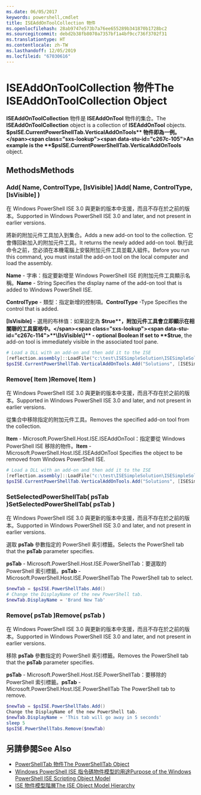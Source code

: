 ```yaml
---
ms.date: 06/05/2017
keywords: powershell,cmdlet
title: ISEAddOnToolCollection 物件
ms.openlocfilehash: 28ab9747e573b7a76ee655289b341870b1728bc2
ms.sourcegitcommit: debd2b38fb8070a7357bf1a4bf9cc736f3702f31
ms.translationtype: HT
ms.contentlocale: zh-TW
ms.lasthandoff: 12/05/2019
ms.locfileid: "67030616"
---
```

# <a name="the-iseaddontoolcollection-object"></a><span data-ttu-id="c267c-103">ISEAddOnToolCollection 物件</span><span class="sxs-lookup"><span data-stu-id="c267c-103">The ISEAddOnToolCollection Object</span></span>

<span data-ttu-id="c267c-104">**ISEAddOnToolCollection** 物件是 **ISEAddOnTool** 物件的集合。</span><span class="sxs-lookup"><span data-stu-id="c267c-104">The **ISEAddOnToolCollection** object is a collection of **ISEAddOnTool** objects.</span></span> <span data-ttu-id="c267c-105">**$psISE.CurrentPowerShellTab.VerticalAddOnTools** 物件即為一例。</span><span class="sxs-lookup"><span data-stu-id="c267c-105">An example is the **$psISE.CurrentPowerShellTab.VerticalAddOnTools** object.</span></span>

## <a name="methods"></a><span data-ttu-id="c267c-106">Methods</span><span class="sxs-lookup"><span data-stu-id="c267c-106">Methods</span></span>

### <a name="add-name-controltype-isvisible-"></a><span data-ttu-id="c267c-107">Add\( Name, ControlType, \[IsVisible\] \)</span><span class="sxs-lookup"><span data-stu-id="c267c-107">Add\( Name, ControlType, \[IsVisible\] \)</span></span>

<span data-ttu-id="c267c-108">在 Windows PowerShell ISE 3.0 與更新的版本中支援，而且不存在於之前的版本。</span><span class="sxs-lookup"><span data-stu-id="c267c-108">Supported in Windows PowerShell ISE 3.0 and later, and not present in earlier versions.</span></span>

<span data-ttu-id="c267c-109">將新的附加元件工具加入到集合。</span><span class="sxs-lookup"><span data-stu-id="c267c-109">Adds a new add-on tool to the collection.</span></span> <span data-ttu-id="c267c-110">它會傳回新加入的附加元件工具。</span><span class="sxs-lookup"><span data-stu-id="c267c-110">It returns the newly added add-on tool.</span></span> <span data-ttu-id="c267c-111">執行此命令之前，您必須在本機電腦上安裝附加元件工具並載入組件。</span><span class="sxs-lookup"><span data-stu-id="c267c-111">Before you run this command, you must install the add-on tool on the local computer and load the assembly.</span></span>

<span data-ttu-id="c267c-112">**Name** - 字串：指定要新增至 Windows PowerShell ISE 的附加元件工具顯示名稱。</span><span class="sxs-lookup"><span data-stu-id="c267c-112">**Name** - String Specifies the display name of the add-on tool that is added to Windows PowerShell ISE.</span></span>

<span data-ttu-id="c267c-113">**ControlType** - 類型：指定新增的控制項。</span><span class="sxs-lookup"><span data-stu-id="c267c-113">**ControlType** -Type Specifies the control that is added.</span></span>

<span data-ttu-id="c267c-114">**\[IsVisible\]** - 選用的布林值：如果設定為 **$true**，附加元件工具會立即顯示在相關聯的工具窗格中。</span><span class="sxs-lookup"><span data-stu-id="c267c-114">**\[IsVisible\]** - optional Boolean If set to **$true**, the add-on tool is immediately visible in the associated tool pane.</span></span>

```powershell
# Load a DLL with an add-on and then add it to the ISE
[reflection.assembly]::LoadFile("c:\test\ISESimpleSolution\ISESimpleSolution.dll")
$psISE.CurrentPowerShellTab.VerticalAddOnTools.Add("Solutions", [ISESimpleSolution.Solution], $true)
```

### <a name="remove-item-"></a><span data-ttu-id="c267c-115">Remove\( Item \)</span><span class="sxs-lookup"><span data-stu-id="c267c-115">Remove\( Item \)</span></span>

<span data-ttu-id="c267c-116">在 Windows PowerShell ISE 3.0 與更新的版本中支援，而且不存在於之前的版本。</span><span class="sxs-lookup"><span data-stu-id="c267c-116">Supported in Windows PowerShell ISE 3.0 and later, and not present in earlier versions.</span></span>

<span data-ttu-id="c267c-117">從集合中移除指定的附加元件工具。</span><span class="sxs-lookup"><span data-stu-id="c267c-117">Removes the specified add-on tool from the collection.</span></span>

<span data-ttu-id="c267c-118">**Item** - Microsoft.PowerShell.Host.ISE.ISEAddOnTool：指定要從 Windows PowerShell ISE 移除的物件。</span><span class="sxs-lookup"><span data-stu-id="c267c-118">**Item** - Microsoft.PowerShell.Host.ISE.ISEAddOnTool Specifies the object to be removed from Windows PowerShell ISE.</span></span>

```powershell
# Load a DLL with an add-on and then add it to the ISE
[reflection.assembly]::LoadFile("c:\test\ISESimpleSolution\ISESimpleSolution.dll")
$psISE.CurrentPowerShellTab.VerticalAddOnTools.Add("Solutions", [ISESimpleSolution.Solution], $true)
```

### <a name="setselectedpowershelltab-pstab-"></a><span data-ttu-id="c267c-119">SetSelectedPowerShellTab\( psTab \)</span><span class="sxs-lookup"><span data-stu-id="c267c-119">SetSelectedPowerShellTab\( psTab \)</span></span>

<span data-ttu-id="c267c-120">在 Windows PowerShell ISE 3.0 與更新的版本中支援，而且不存在於之前的版本。</span><span class="sxs-lookup"><span data-stu-id="c267c-120">Supported in Windows PowerShell ISE 3.0 and later, and not present in earlier versions.</span></span>

<span data-ttu-id="c267c-121">選取 **psTab** 參數指定的 PowerShell 索引標籤。</span><span class="sxs-lookup"><span data-stu-id="c267c-121">Selects the PowerShell tab that the **psTab** parameter specifies.</span></span>

<span data-ttu-id="c267c-122">**psTab** - Microsoft.PowerShell.Host.ISE.PowerShellTab：要選取的 PowerShell 索引標籤。</span><span class="sxs-lookup"><span data-stu-id="c267c-122">**psTab** - Microsoft.PowerShell.Host.ISE.PowerShellTab The PowerShell tab to select.</span></span>

```powershell
$newTab = $psISE.PowerShellTabs.Add()
# Change the DisplayName of the new PowerShell tab.
$newTab.DisplayName = 'Brand New Tab'
```

### <a name="remove-pstab-"></a><span data-ttu-id="c267c-123">Remove\( psTab \)</span><span class="sxs-lookup"><span data-stu-id="c267c-123">Remove\( psTab \)</span></span>

<span data-ttu-id="c267c-124">在 Windows PowerShell ISE 3.0 與更新的版本中支援，而且不存在於之前的版本。</span><span class="sxs-lookup"><span data-stu-id="c267c-124">Supported in Windows PowerShell ISE 3.0 and later, and not present in earlier versions.</span></span>

<span data-ttu-id="c267c-125">移除 **psTab** 參數指定的 PowerShell 索引標籤。</span><span class="sxs-lookup"><span data-stu-id="c267c-125">Removes the PowerShell tab that the **psTab** parameter specifies.</span></span>

<span data-ttu-id="c267c-126">**psTab** - Microsoft.PowerShell.Host.ISE.PowerShellTab：要移除的 PowerShell 索引標籤。</span><span class="sxs-lookup"><span data-stu-id="c267c-126">**psTab** - Microsoft.PowerShell.Host.ISE.PowerShellTab The PowerShell tab to remove.</span></span>

```powershell
$newTab = $psISE.PowerShellTabs.Add()
Change the DisplayName of the new PowerShell tab.
$newTab.DisplayName = 'This tab will go away in 5 seconds'
sleep 5
$psISE.PowerShellTabs.Remove($newTab)
```

## <a name="see-also"></a><span data-ttu-id="c267c-127">另請參閱</span><span class="sxs-lookup"><span data-stu-id="c267c-127">See Also</span></span>

- [<span data-ttu-id="c267c-128">PowerShellTab 物件</span><span class="sxs-lookup"><span data-stu-id="c267c-128">The PowerShellTab Object</span></span>](The-PowerShellTab-Object.md)
- [<span data-ttu-id="c267c-129">Windows PowerShell ISE 指令碼物件模型的用途</span><span class="sxs-lookup"><span data-stu-id="c267c-129">Purpose of the Windows PowerShell ISE Scripting Object Model</span></span>](Purpose-of-the-Windows-PowerShell-ISE-Scripting-Object-Model.md)
- [<span data-ttu-id="c267c-130">ISE 物件模型階層</span><span class="sxs-lookup"><span data-stu-id="c267c-130">The ISE Object Model Hierarchy</span></span>](The-ISE-Object-Model-Hierarchy.md)
